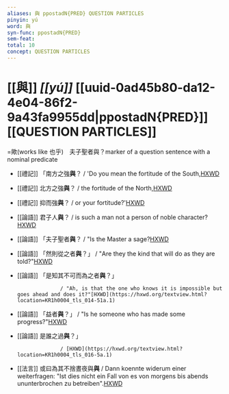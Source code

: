 ```yaml
---
aliases: 與 ppostadN{PRED} QUESTION PARTICLES
pinyin: yú
word: 與
syn-func: ppostadN{PRED}
sem-feat: 
total: 10
concept: QUESTION PARTICLES 
---
```

# [[與]] *[[yú]]*  [[uuid-0ad45b80-da12-4e04-86f2-9a43fa9955dd|ppostadN{PRED}]] [[QUESTION PARTICLES]]
=歟(works like 也乎)　夫子聖者與？marker of a question sentence with a nominal predicate
 - [[禮記]] 「南方之強**與**？
                     / 'Do you mean the fortitude of the South,[HXWD](https://hxwd.org/textview.html?location=KR1d0052_tls_032-6a.4)
 - [[禮記]] 北方之強**與**？
                     / the fortitude of the North,[HXWD](https://hxwd.org/textview.html?location=KR1d0052_tls_032-6a.5)
 - [[禮記]] 抑而強**與**？
                     / or your fortitude?'[HXWD](https://hxwd.org/textview.html?location=KR1d0052_tls_032-6a.6)
 - [[論語]] 君子人**與**？
                     / is such a man not a person of noble character?[HXWD](https://hxwd.org/textview.html?location=KR1h0004_tls_008-6a.6)
 - [[論語]] 「夫子聖者**與**？
                     / "Is the Master a sage?[HXWD](https://hxwd.org/textview.html?location=KR1h0004_tls_009-6a.3)
 - [[論語]] 「然則從之者**與**？」
                     / "Are they the kind that will do as they are told?"[HXWD](https://hxwd.org/textview.html?location=KR1h0004_tls_011-30a.3)
 - [[論語]] 「是知其不可而為之者**與**？」
                        
                     / "Ah, is that the one who knows it is impossible but goes ahead and does it?"[HXWD](https://hxwd.org/textview.html?location=KR1h0004_tls_014-51a.1)
 - [[論語]] 「益者**與**？」
                     / "Is he someone who has made some progress?"[HXWD](https://hxwd.org/textview.html?location=KR1h0004_tls_014-59a.4)
 - [[論語]] 是誰之過**與**？」
                        
                     / [HXWD](https://hxwd.org/textview.html?location=KR1h0004_tls_016-5a.1)
 - [[法言]] 或曰為其不捨晝夜與**與** / Dann koennte widerum einer weiterfragen: "Ist dies nicht ein Fall von es von morgens bis abends ununterbrochen zu betreiben".[HXWD](https://hxwd.org/textview.html?location=KR3a0009_tls_001-14a.4)